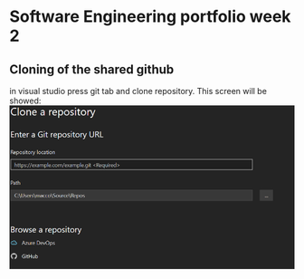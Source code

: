 # Software Engineering portfolio week 2

## Cloning of the shared github
 in visual studio press git tab and clone repository. This screen will be showed:
 ![clone shared repo](https://github.com/euan-maccoll/SoftwareEngineering/blob/master/images/cloning_repo.png)
 